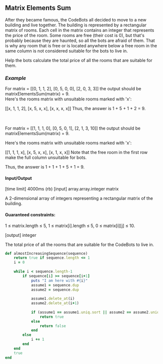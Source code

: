 ## Matrix Elements Sum

After they became famous, the CodeBots all decided to move to a new building and live together. The building is represented by a rectangular matrix of rooms. Each cell in the matrix contains an integer that represents the price of the room. Some rooms are free (their cost is 0), but that's probably because they are haunted, so all the bots are afraid of them. That is why any room that is free or is located anywhere below a free room in the same column is not considered suitable for the bots to live in.

Help the bots calculate the total price of all the rooms that are suitable for them.

### _Example_

For
matrix = [[0, 1, 1, 2], 
          [0, 5, 0, 0], 
          [2, 0, 3, 3]]
the output should be
matrixElementsSum(matrix) = 9.
<br>
Here's the rooms matrix with unsuitable rooms marked with 'x':

[[x, 1, 1, 2], 
 [x, 5, x, x], 
 [x, x, x, x]]
Thus, the answer is 1 + 5 + 1 + 2 = 9.

<br><br>
For
matrix = [[1, 1, 1, 0], 
          [0, 5, 0, 1], 
          [2, 1, 3, 10]]
the output should be
matrixElementsSum(matrix) = 9.

Here's the rooms matrix with unsuitable rooms marked with 'x':

[[1, 1, 1, x], 
 [x, 5, x, x], 
 [x, 1, x, x]]
Note that the free room in the first row make the full column unsuitable for bots.

Thus, the answer is 1 + 1 + 1 + 5 + 1 = 9.

#### Input/Output

[time limit] 4000ms (rb)
[input] array.array.integer matrix

A 2-dimensional array of integers representing a rectangular matrix of the building.

#### Guaranteed constraints:
1 ≤ matrix.length ≤ 5,
1 ≤ matrix[i].length ≤ 5,
0 ≤ matrix[i][j] ≤ 10.

[output] integer

The total price of all the rooms that are suitable for the CodeBots to live in.

```ruby
def almostIncreasingSequence(sequence)
    return true if sequence.length <= 1
    i = 0
    
    while i < sequence.length-1
        if sequence[i] >= sequence[i+1]
            puts "I am here with #{i}"
            assume1 = sequence.dup
            assume2 = sequence.dup
            
            assume1.delete_at(i)
            assume2.delete_at(i+1)
            
            if (assume1 == assume1.uniq.sort || assume2 == assume2.uniq.sort)
                return true
            else
                return false
            end
        else
            i += 1
        end
    end
    true
end
````